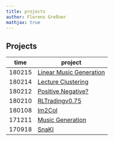 ```yaml
---
title: projects
author: Florens Greßner
mathjax: true
---
```


## Projects

| time   | project                                                              |
|--------|----------------------------------------------------------------------|
| 180215 | [Linear Music Generation](./projects/linmusicgen)                    |
| 180214 | [Lecture Clustering](./projects/ML_EXAM)                             |
| 180212 | [Positive,Negative?](./projects/PosNeg)                              |
| 180210 | [RLTradingv0.75](./projects/RLTradingKickoff)                        |
| 180108 | [Im2Col](./projects/im2col)                                          |
| 171211 | [Music Generation](./projects/musicgen)                              |
| 170918 | [SnaKI](./projects/SnaKI)                                            |
